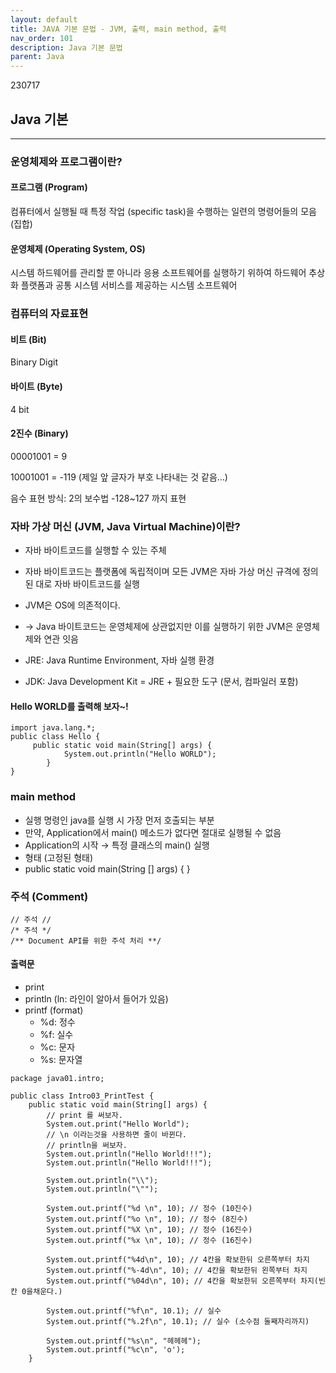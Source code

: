 ```yaml
---
layout: default
title: JAVA 기본 문법 - JVM, 출력, main method, 출력
nav_order: 101
description: Java 기본 문법
parent: Java
---
```


230717

## **Java 기본**

---

### **운영체제와 프로그램이란?**

#### **프로그램 (Program)**

컴퓨터에서 실행될 때 특정 작업 (specific task)을 수행하는 일련의 명령어들의 모음(집합)

#### **운영체제 (Operating System, OS)**

시스템 하드웨어를 관리할 뿐 아니라 응용 소프트웨어를 실행하기 위하여 하드웨어 추상화 플랫폼과 공통 시스템 서비스를 제공하는 시스템 소프트웨어

### **컴퓨터의 자료표현**

#### **비트 (Bit)**

Binary Digit

#### **바이트 (Byte)**

4 bit

#### **2진수 (Binary)**

00001001 = 9

10001001 = -119 (제일 앞 글자가 부호 나타내는 것 같음…)

음수 표현 방식: 2의 보수법 -128~127 까지 표현

### **자바 가상 머신 (JVM, Java Virtual Machine)이란?**

- 자바 바이트코드를 실행할 수 있는 주체
- 자바 바이트코드는 플랫폼에 독립적이며 모든 JVM은 자바 가상 머신 규격에 정의된 대로 자바 바이트코드를 실행

- JVM은 OS에 의존적이다.
- → Java 바이트코드는 운영체제에 상관없지만 이를 실행하기 위한 JVM은 운영체제와 연관 잇음
- JRE: Java Runtime Environment, 자바 실행 환경
- JDK: Java Development Kit = JRE + 필요한 도구 (문서, 컴파일러 포함)

#### **Hello WORLD를 출력해 보자~!**

```
import java.lang.*;
public class Hello {
	 public static void main(String[] args) {
			System.out.println("Hello WORLD");
		}
}
```

### **main method**

- 실행 명령인 java를 실행 시 가장 먼저 호출되는 부분
- 만약, Application에서 main() 메소드가 없다면 절대로 실행될 수 없음
- Application의 시작 → 특정 클래스의 main() 실행
- 형태 (고정된 형태)
- public static void main(String \[\] args) { }

### **주석 (Comment)**

```
// 주석 //
/* 주석 */
/** Document API를 위한 주석 처리 **/
```

#### **출력문**

- print
- println (ln: 라인이 알아서 들어가 있음)
- printf (format)
  - %d: 정수
  - %f: 실수
  - %c: 문자
  - %s: 문자열

```
package java01.intro;

public class Intro03_PrintTest {
	public static void main(String[] args) {
		// print 를 써보자.
		System.out.print("Hello World");
		// \n 이라는것을 사용하면 줄이 바뀐다.
		// println을 써보자.
		System.out.println("Hello World!!!");
		System.out.println("Hello World!!!");

		System.out.println("\\");
		System.out.println("\"");

		System.out.printf("%d \n", 10); // 정수 (10진수)
		System.out.printf("%o \n", 10); // 정수 (8진수)
		System.out.printf("%X \n", 10); // 정수 (16진수)
		System.out.printf("%x \n", 10); // 정수 (16진수)

		System.out.printf("%4d\n", 10); // 4칸을 확보한뒤 오른쪽부터 차지
		System.out.printf("%-4d\n", 10); // 4칸을 확보한뒤 왼쪽부터 차지
		System.out.printf("%04d\n", 10); // 4칸을 확보한뒤 오른쪽부터 차지(빈칸 0을채운다.)

		System.out.printf("%f\n", 10.1); // 실수
		System.out.printf("%.2f\n", 10.1); // 실수 (소수점 둘째자리까지)

		System.out.printf("%s\n", "헤헤헤");
		System.out.printf("%c\n", 'o');
	}
```
